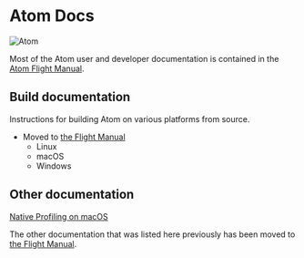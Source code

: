 # Atom Docs

![Atom](https://cloud.githubusercontent.com/assets/72919/2874231/3af1db48-d3dd-11e3-98dc-6066f8bc766f.png)

Most of the Atom user and developer documentation is contained in the [Atom Flight Manual](https://github.com/atom/flight-manual.atom.io).

## Build documentation

Instructions for building Atom on various platforms from source.

- Moved to [the Flight Manual](https://flight-manual.atom.io/hacking-atom/sections/hacking-on-atom-core/)
  - Linux
  - macOS
  - Windows

## Other documentation

[Native Profiling on macOS](./native-profiling.md)

The other documentation that was listed here previously has been moved to [the Flight Manual](https://flight-manual.atom.io).
